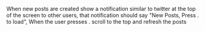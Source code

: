 When new posts are created show a notification similar to twitter at the top 
of the screen to other users, that notification should say "New Posts, Press .
to load", When the user presses . scroll to the top and refresh the posts